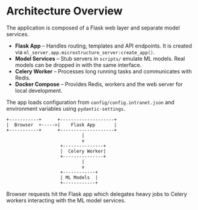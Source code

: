 # Architecture Overview

The application is composed of a Flask web layer and separate model services.

- **Flask App** – Handles routing, templates and API endpoints. It is created via `ml_server.app.microstructure_server:create_app()`.
- **Model Services** – Stub servers in `scripts/` emulate ML models. Real models can be dropped in with the same interface.
- **Celery Worker** – Processes long running tasks and communicates with Redis.
- **Docker Compose** – Provides Redis, workers and the web server for local development.

The app loads configuration from `config/config.intranet.json` and environment variables using `pydantic-settings`.

```
+-----------+      +--------------------+
|  Browser  +----->|    Flask App       |
+-----------+      +--------------------+
                            |
                            v
                    +---------------+
                    |  Celery Worker|
                    +---------------+
                            |
                            v
                    +------------+
                    | ML Models  |
                    +------------+
```

Browser requests hit the Flask app which delegates heavy jobs to Celery workers interacting with the ML model services.
